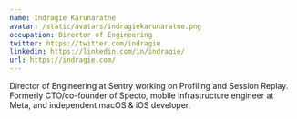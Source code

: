 ```yaml
---
name: Indragie Karunaratne
avatar: /static/avatars/indragiekarunaratne.png
occupation: Director of Engineering
twitter: https://twitter.com/indragie
linkedin: https://linkedin.com/in/indragie/
url: https://indragie.com/
---
```


Director of Engineering at Sentry working on Profiling and Session Replay. Formerly CTO/co-founder of Specto, mobile infrastructure engineer at Meta, and independent macOS & iOS developer.

